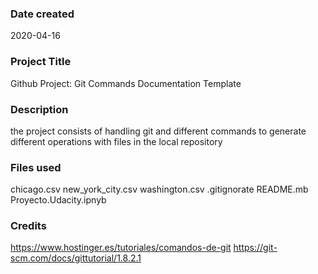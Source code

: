 ### Date created
2020-04-16

### Project Title
Github Project: Git Commands Documentation Template

### Description
the project consists of handling git and different commands to generate different operations with files in the local repository

### Files used
chicago.csv
new_york_city.csv
washington.csv
.gitignorate
README.mb
Proyecto.Udacity.ipnyb

### Credits
https://www.hostinger.es/tutoriales/comandos-de-git
https://git-scm.com/docs/gittutorial/1.8.2.1

